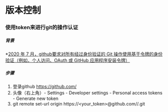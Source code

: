 # 版本控制

### 使用token来进行git的操作认证

##### 背景
*[2020 年 7 月，github要求对所有经过身份验证的 Git 操作使用基于令牌的身份验证（例如，个人访问、OAuth 或 GitHub 应用程序安装令牌）](https://github.blog/2020-12-15-token-authentication-requirements-for-git-operations/)

##### 步骤
1. 登录github  https://github.com/
2. 头像（右上角）- Settings - Developer settings - Personal access tokens - Generate new token 
3. git remote set-url origin https://<your_token>@github.com/<USERNAME>/<REPO>.git




